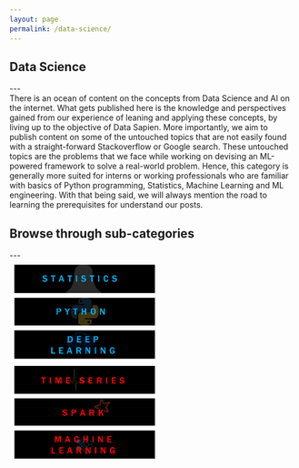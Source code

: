 ```yaml
---
layout: page
permalink: /data-science/
---
```

<style type="text/css">

@media only screen and (max-width: 300px) {
	.prev, .next,.text {font-size: 11px}
}
.row {
  display: flex;
  flex-wrap: wrap;
  padding: 0 4px;
}

/* Create four equal columns that sits next to each other */
.column {
  flex: 25%;
  max-width: 50%;
  padding: 0 4px;
}

.column img {
  margin-top: 8px;
  vertical-align: middle;
  width: 100%;
}

/* Responsive layout - makes a two column-layout instead of four columns */
@media screen and (max-width: 800px) {
  .column {
    flex: 100%;
    max-width: 50%;
  }
}

/* Responsive layout - makes the two columns stack on top of each other instead of next to each other */
@media screen and (max-width: 600px) {
  .column {
    flex: 100%;
    max-width: 100%;
  }
}
</style>

<h2 class="post-list-heading">Data Science</h2>
---
<br>
There is an ocean of content on the concepts from Data Science and AI on the internet. What gets published here is the knowledge and perspectives gained from our experience of leaning and applying these concepts, by living up to the objective of Data Sapien. More importantly, we aim to publish content on some of the untouched topics that are not easily found with a straight-forward Stackoverflow or Google search. These untouched topics are the problems that we face while working on devising an ML-powered framework to solve a real-world problem. Hence, this category is generally more suited for interns or working professionals who are familiar with basics of Python programming, Statistics, Machine Learning and ML engineering. With that being said, we will always mention the road to learning the prerequisites for understand our posts.
<br>
<h2>Browse through sub-categories</h2>
---
<br>

<div class="row"> 
  <div class="column">
    <a href="/statistics/"><img src="/assets/stock_images/data_science/statistics.png"></a>
    <a href="/python/"><img src="/assets/stock_images/data_science/python.png"></a>
    <a href="/deep-learning/"><img src="/assets/stock_images/data_science/deep_learning.png"></a>
  </div>
  <div class="column">
    <a href="/time-series/"><img src="/assets/stock_images/data_science/time_series.png"></a>
    <a href="/spark/"><img src="/assets/stock_images/data_science/spark.png"></a>
    <a href="/machine-learning/"><img src="/assets/stock_images/data_science/machine_learning.png"></a>
  </div> 
</div>

<!-- p float="left">
  <a href="/blog/"><img src="/assets/stock_images/data_science/deep_learning.png" width="355" height="70"/></a>
  <a href="/data-science/"><img src="/assets/stock_images/data_science/machine_learning.png" width="355" height="70" hspace="0" object-fit="contain"/></a>
</p>
<p float="centre">
  <a href="/blog/"><img src="/assets/stock_images/data_science/statistics.png" width="355" height="70" hspace="0.75"/></a>
  <a href="/time-series/"><img src="/assets/stock_images/data_science/time_series.png" width="355" height="70" hspace="0"/></a> 
</p>
<p align="centre">
  <a href="/blog/"><img src="/assets/stock_images/data_science/python.png" width="355" height="70"/></a>
  <a href="/blog/"><img src="/assets/stock_images/data_science/spark.png" width="355" height="70"/></a> 
</p> -->

<!-- <br>
<h2 class="post-list-heading">Recently published</h2>
---
<br>
<ul class="post-list"><li><span class="post-meta">Mar 24, 2021</span>
    <h3>
      <a class="post-link" href="/time-series/forecasting-at-scale/">
        Forecasting at Scale
      </a>
    </h3></li></ul>

<ul class="post-list"><li><span class="post-meta">Mar 10, 2021</span>
    <h3>
      <a class="post-link" href="/time-series/time-series-primer/">
        Time-series Primer
      </a>
    </h3></li></ul>

<br>
<h2 class="post-list-heading">Upcoming</h2>
---
<br>
<ul class="post-list"><li><span class="post-meta">Early 2021 | Statistics</span>
        <h3>
          <a class="post-link">
            Applying Entropy on the left, right and centre of data discovery
          </a>
        </h3></li><li><span class="post-meta">Early 2021 | Python | Spark</span>
        <h3>
          <a class="post-link">
            Exploring the world of parallel processing from Py...to...Spark 
          </a>
        </h3></li>
        <li><span class="post-meta">Early 2021 | Time-series | Statistics</span>
        <h3>
          <a class="post-link">
            Deep dive des Algorithmus | Facebook's Prophet 
          </a>
        </h3></li>
        </ul>
 -->